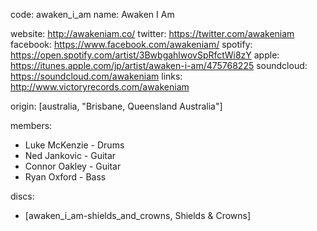code: awaken_i_am
name: Awaken I Am

website: http://awakeniam.co/
twitter: https://twitter.com/awakeniam
facebook: https://www.facebook.com/awakeniam/
spotify: https://open.spotify.com/artist/3BwbgahlwovSpRfctWi8zY
apple: https://itunes.apple.com/jp/artist/awaken-i-am/475768225
soundcloud: https://soundcloud.com/awakeniam
links: http://www.victoryrecords.com/awakeniam

origin: [australia, "Brisbane, Queensland Australia"]

members:
  - Luke McKenzie - Drums
  - Ned Jankovic - Guitar
  - Connor Oakley - Guitar
  - Ryan Oxford - Bass

discs:
 - [awaken_i_am-shields_and_crowns, Shields & Crowns]
